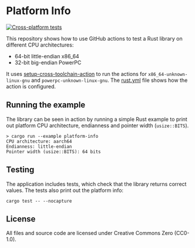 
# Platform Info

[![Cross-platform tests](https://github.com/karip/platform-info/actions/workflows/rust.yml/badge.svg)](https://github.com/karip/platform-info/actions/workflows/rust.yml)

This repository shows how to use GitHub actions to test a Rust library
on different CPU architectures:

 - 64-bit little-endian x86_64
 - 32-bit big-endian PowerPC

It uses [setup-cross-toolchain-action](https://github.com/marketplace/actions/setup-toolchains-for-cross-compilation-and-cross-testing-for-rust) to run the actions for `x86_64-unknown-linux-gnu` and `powerpc-unknown-linux-gnu`.
The [rust.yml](.github/workflows/rust.yml) file shows how the action is configured.

## Running the example

The library can be seen in action by running a simple Rust example to print out
platform CPU architecture, endianness and pointer width (`usize::BITS`).

    > cargo run --example platform-info
    CPU architecture: aarch64
    Endianness: little-endian
    Pointer width (usize::BITS): 64 bits

## Testing

The application includes tests, which check that the library returns correct values.
The tests also print out the platform info:

    cargo test -- --nocapture

## License

All files and source code are licensed under Creative Commons Zero (CC0-1.0).
